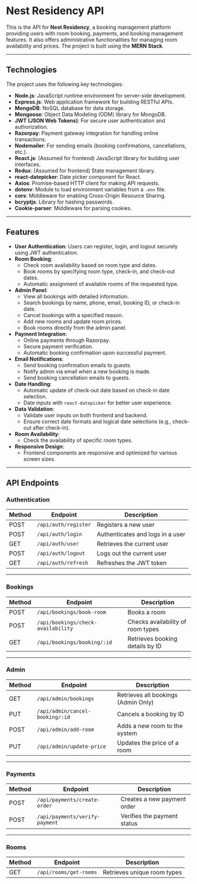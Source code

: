 # Nest Residency API

This is the API for **Nest Residency**, a booking management platform providing users with room booking, payments, and booking management features. It also offers administrative functionalities for managing room availability and prices. The project is built using the **MERN Stack**.

---

## Technologies

The project uses the following key technologies:

- **Node.js**: JavaScript runtime environment for server-side development.
- **Express.js**: Web application framework for building RESTful APIs.
- **MongoDB**: NoSQL database for data storage.
- **Mongoose**: Object Data Modeling (ODM) library for MongoDB.
- **JWT (JSON Web Tokens)**: For secure user authentication and authorization.
- **Razorpay**: Payment gateway integration for handling online transactions.
- **Nodemailer**: For sending emails (booking confirmations, cancellations, etc.).
- **React.js**: (Assumed for frontend) JavaScript library for building user interfaces.
- **Redux**: (Assumed for frontend) State management library.
- **react-datepicker**: Date picker component for React.
- **Axios**: Promise-based HTTP client for making API requests.
- **dotenv**: Module to load environment variables from a `.env` file.
- **cors**: Middleware for enabling Cross-Origin Resource Sharing.
- **bcryptjs**: Library for hashing passwords.
- **Cookie-parser**: Middleware for parsing cookies.

---

## Features

- **User Authentication**: Users can register, login, and logout securely using JWT authentication.
- **Room Booking**:
  - Check room availability based on room type and dates.
  - Book rooms by specifying room type, check-in, and check-out dates.
  - Automatic assignment of available rooms of the requested type.
- **Admin Panel**:
  - View all bookings with detailed information.
  - Search bookings by name, phone, email, booking ID, or check-in date.
  - Cancel bookings with a specified reason.
  - Add new rooms and update room prices.
  - Book rooms directly from the admin panel.
- **Payment Integration**:
  - Online payments through Razorpay.
  - Secure payment verification.
  - Automatic booking confirmation upon successful payment.
- **Email Notifications**:
  - Send booking confirmation emails to guests.
  - Notify admin via email when a new booking is made.
  - Send booking cancellation emails to guests.
- **Date Handling**:
  - Automatic update of check-out date based on check-in date selection.
  - Date inputs with `react-datepicker` for better user experience.
- **Data Validation**:
  - Validate user inputs on both frontend and backend.
  - Ensure correct date formats and logical date selections (e.g., check-out after check-in).
- **Room Availability**:
  - Check the availability of specific room types.
- **Responsive Design**:
  - Frontend components are responsive and optimized for various screen sizes.

---


## API Endpoints

### Authentication

| Method | Endpoint            | Description                        |
|--------|---------------------|------------------------------------|
| POST   | `/api/auth/register` | Registers a new user               |
| POST   | `/api/auth/login`    | Authenticates and logs in a user   |
| GET    | `/api/auth/user`     | Retrieves the current user         |
| POST   | `/api/auth/logout`   | Logs out the current user          |
| GET    | `/api/auth/refresh`  | Refreshes the JWT token            |

---

### Bookings

| Method | Endpoint                      | Description                                 |
|--------|--------------------------------|---------------------------------------------|
| POST   | `/api/bookings/book-room`      | Books a room                                |
| POST   | `/api/bookings/check-availability` | Checks availability of room types          |
| GET    | `/api/bookings/booking/:id`    | Retrieves booking details by ID             |

---

### Admin

| Method | Endpoint                      | Description                                    |
|--------|--------------------------------|------------------------------------------------|
| GET    | `/api/admin/bookings`          | Retrieves all bookings (Admin Only)            |
| PUT    | `/api/admin/cancel-booking/:id` | Cancels a booking by ID                       |
| POST   | `/api/admin/add-room`          | Adds a new room to the system                  |
| PUT    | `/api/admin/update-price`      | Updates the price of a room                    |

---

### Payments

| Method | Endpoint                    | Description                                    |
|--------|-----------------------------|------------------------------------------------|
| POST   | `/api/payments/create-order` | Creates a new payment order                    |
| POST   | `/api/payments/verify-payment` | Verifies the payment status                   |

---

### Rooms

| Method | Endpoint                    | Description                                    |
|--------|-----------------------------|------------------------------------------------|
| GET    | `/api/rooms/get-rooms`       | Retrieves unique room types                    |

